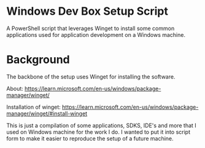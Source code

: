 # Windows Dev Box Setup Script
A PowerShell script that leverages Winget to install some common applications used for application development on a Windows machine.


# Background

 The backbone of the setup uses Winget for installing the software.
 
 About: https://learn.microsoft.com/en-us/windows/package-manager/winget/

Installation of winget: https://learn.microsoft.com/en-us/windows/package-manager/winget/#install-winget

This is just a compilation of some applications, SDKS, IDE's and more that I used on Windows machine for the work I do. I wanted to put it into script form to make it easier to reproduce the setup of a future machine.
